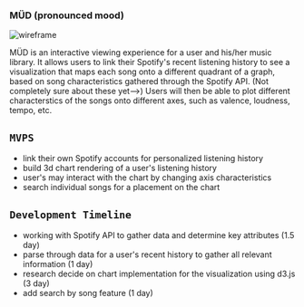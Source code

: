### MÜD (pronounced mood)

![wireframe](https://github.com/lilwanngg/jsproject/blob/master/src/assets/images/Screen%20Shot%202019-08-13%20at%2012.13.02%20AM.png)

MÜD is an interactive viewing experience for a user and his/her music library. It allows users to link their Spotify's recent listening history to see a visualization that maps each song onto a different quadrant of a graph, based on song characteristics gathered through the Spotify API.
(Not completely sure about these yet-->) Users will then be able to plot different characterstics of the songs onto different axes, such as valence, loudness, tempo, etc.

## `MVPS`
* link their own Spotify accounts for personalized listening history
* build 3d chart rendering of a user's listening history
* user's may interact with the chart by changing axis characteristics
* search individual songs for a placement on the chart


## `Development Timeline`
* working with Spotify API to gather data and determine key attributes (1.5 day)
* parse through data for a user's recent history to gather all relevant information (1 day)
* research decide on chart implementation for the visualization using d3.js (3 day)
* add search by song feature (1 day)
